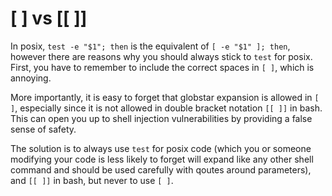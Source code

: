 # [ ] vs [[ ]]

In posix, `test -e "$1"; then` is the equivalent of `[ -e "$1" ]; then`, however there are reasons why you should always stick to `test` for posix. First, you have to remember to include the correct spaces in `[ ]`, which is annoying. 

More importantly, it is easy to forget that globstar expansion is allowed in `[ ]`, especially since it is not allowed in double bracket notation `[[ ]]` in bash. This can open you up to shell injection vulnerabilities by providing a false sense of safety. 

The solution is to always use `test` for posix code (which you or someone modifying your code is less likely to forget will expand like any other shell command and should be used carefully with qoutes around parameters), and `[[ ]]` in bash, but never to use `[ ]`.
